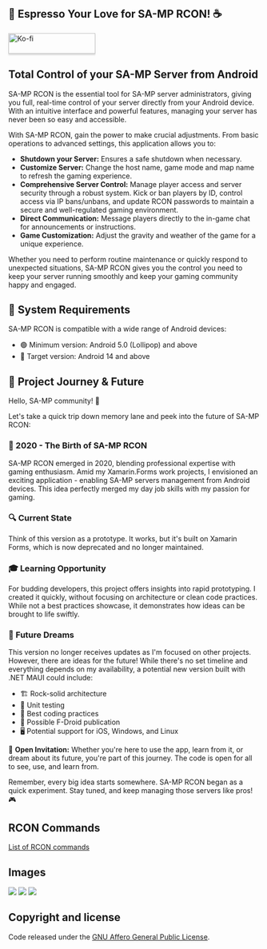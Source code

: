 ## 💖 Espresso Your Love for SA-MP RCON! ☕
<a href="https://ko-fi.com/nacompllo" target="_blank"><img src="https://blogger.googleusercontent.com/img/a/AVvXsEjS38xLsDGtE9pLzBOks40WyC5elONtfXRJXkLktB1eHsyNphp_jNT3MLYbnDxDEvbAJ2fBThxEItrml_L9d85_Da_pjd5jBH-IzdKMOGMhfTfvIBx8R8X7WZzhuAitVEKc_70QIBpw5ytFUfQf8ug_0quMz96YBz7S0BSX_YIPJKii1r7OgAm_BWBw4Q" alt="Ko-fi" style="height: 41px !important;width: 174px !important;box-shadow: 0px 3px 2px 0px rgba(190, 190, 190, 0.5) !important;-webkit-box-shadow: 0px 3px 2px 0px rgba(190, 190, 190, 0.5) !important;" ></a>

## Total Control of your SA-MP Server from Android
SA-MP RCON is the essential tool for SA-MP server administrators, giving you full, real-time control of your server directly from your Android device. With an intuitive interface and powerful features, managing your server has never been so easy and accessible.

With SA-MP RCON, gain the power to make crucial adjustments. From basic operations to advanced settings, this application allows you to:
- **Shutdown your Server:** Ensures a safe shutdown when necessary.
- **Customize Server:** Change the host name, game mode and map name to refresh the gaming experience.
- **Comprehensive Server Control:** Manage player access and server security through a robust system. Kick or ban players by ID, control access via IP bans/unbans, and update RCON passwords to maintain a secure and well-regulated gaming environment.
- **Direct Communication:** Message players directly to the in-game chat for announcements or instructions.
- **Game Customization:** Adjust the gravity and weather of the game for a unique experience.

Whether you need to perform routine maintenance or quickly respond to unexpected situations, SA-MP RCON gives you the control you need to keep your server running smoothly and keep your gaming community happy and engaged.

## 📱 System Requirements
SA-MP RCON is compatible with a wide range of Android devices:

- 🟢 Minimum version: Android 5.0 (Lollipop) and above
- 🎯 Target version: Android 14 and above

## 🚀 Project Journey & Future

Hello, SA-MP community! 👋

Let's take a quick trip down memory lane and peek into the future of SA-MP RCON:

### 🌱 2020 - The Birth of SA-MP RCON

SA-MP RCON emerged in 2020, blending professional expertise with gaming enthusiasm. Amid my Xamarin.Forms work projects, I envisioned an exciting application - enabling SA-MP servers management from Android devices. This idea perfectly merged my day job skills with my passion for gaming.

### 🔍 Current State

Think of this version as a prototype. It works, but it's built on Xamarin Forms, which is now deprecated and no longer maintained.

### 🎓 Learning Opportunity

For budding developers, this project offers insights into rapid prototyping. I created it quickly, without focusing on architecture or clean code practices. While not a best practices showcase, it demonstrates how ideas can be brought to life swiftly.

### 🔮 Future Dreams

This version no longer receives updates as I'm focused on other projects. However, there are ideas for the future! While there's no set timeline and everything depends on my availability, a potential new version built with .NET MAUI could include:

- 🏗️ Rock-solid architecture
- 🧪 Unit testing
- 🌟 Best coding practices
- 📱 Possible F-Droid publication
- 🖥️ Potential support for iOS, Windows, and Linux

👐 **Open Invitation:** Whether you're here to use the app, learn from it, or dream about its future, you're part of this journey. The code is open for all to see, use, and learn from.

Remember, every big idea starts somewhere. SA-MP RCON began as a quick experiment. Stay tuned, and keep managing those servers like pros! 🎮

## RCON Commands

<a href="https://www.open.mp/es/docs/server/ControllingServer" target="_blank">List of RCON commands</a>

## Images
<img src="https://1.bp.blogspot.com/-TA6XQ3yQiZQ/Xq2prru5cDI/AAAAAAAACcw/JvecxSveBAc5SX53TKMwTQ6WX5-6YEPLgCLcBGAsYHQ/s1600/2020-05-02_19-10-08.gif">
<img src="https://1.bp.blogspot.com/-atQQOYjabFc/Xq2qV2-clfI/AAAAAAAACdA/pee8rrclblgdHZAskz3qto3E3kPv4xQwQCLcBGAsYHQ/s1600/2020-05-02_19-13-44.gif">
<img src="https://1.bp.blogspot.com/-2EHP86-65eQ/Xq2qE-KWpjI/AAAAAAAACc4/fo_ARhwGXwoWhDawDBUmW5FAKIbNbyBlQCLcBGAsYHQ/s1600/2020-05-02_19-12-33.gif">

## Copyright and license 
Code released under the <a href="https://www.gnu.org/licenses/agpl-3.0.html" target="_blank">GNU Affero General Public License</a>. 
